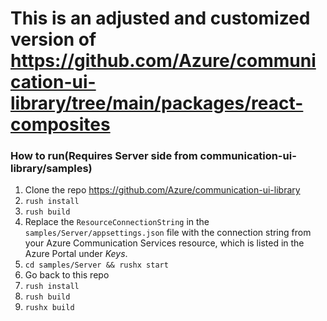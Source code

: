 # This is an adjusted and customized version of https://github.com/Azure/communication-ui-library/tree/main/packages/react-composites

### How to run(Requires Server side from communication-ui-library/samples)
1. Clone the repo https://github.com/Azure/communication-ui-library
2. `rush install`
3. `rush build`
5. Replace the `ResourceConnectionString` in the `samples/Server/appsettings.json` file with the connection string from your Azure Communication Services resource, which is listed in the Azure Portal under *Keys*.
6. `cd samples/Server && rushx start`
7. Go back to this repo
8. `rush install`
9. `rush build`
10. `rushx build`
